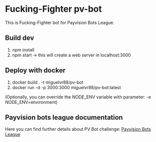 # Fucking-Fighter pv-bot

This is Fucking-Fighter bot for Payvision Bots League.

## Build dev

1. npm install
2. npm start -> this will create a web server in localhost:3000

## Deploy with docker

1. docker build . -t miguelvr88/pv-bot
2. docker run -d -p 3000:3000 miguelvr88/pv-bot:latest

(Optionally, you can override the NODE_ENV variable with parameter: -e NODE_ENV=environment)

## Payvision bots league documentation

Here you can find further details about PV Bot challenge:
[Payvision Bots League](https://toqueteos.github.io/picasion/#/mode_duel)